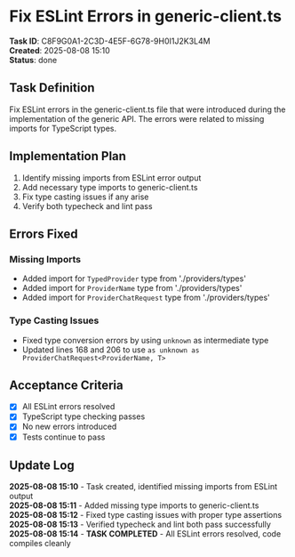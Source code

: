 # Fix ESLint Errors in generic-client.ts

**Task ID**: C8F9G0A1-2C3D-4E5F-6G78-9H0I1J2K3L4M  
**Created**: 2025-08-08 15:10  
**Status**: done

## Task Definition

Fix ESLint errors in the generic-client.ts file that were introduced during the implementation of the generic API. The errors were related to missing imports for TypeScript types.

## Implementation Plan

1. Identify missing imports from ESLint error output
2. Add necessary type imports to generic-client.ts
3. Fix type casting issues if any arise
4. Verify both typecheck and lint pass

## Errors Fixed

### Missing Imports

- Added import for `TypedProvider` type from './providers/types'
- Added import for `ProviderName` type from './providers/types'
- Added import for `ProviderChatRequest` type from './providers/types'

### Type Casting Issues

- Fixed type conversion errors by using `unknown` as intermediate type
- Updated lines 168 and 206 to use `as unknown as ProviderChatRequest<ProviderName, T>`

## Acceptance Criteria

- [x] All ESLint errors resolved
- [x] TypeScript type checking passes
- [x] No new errors introduced
- [x] Tests continue to pass

## Update Log

**2025-08-08 15:10** - Task created, identified missing imports from ESLint output  
**2025-08-08 15:11** - Added missing type imports to generic-client.ts  
**2025-08-08 15:12** - Fixed type casting issues with proper type assertions  
**2025-08-08 15:13** - Verified typecheck and lint both pass successfully  
**2025-08-08 15:14** - **TASK COMPLETED** - All ESLint errors resolved, code compiles cleanly
